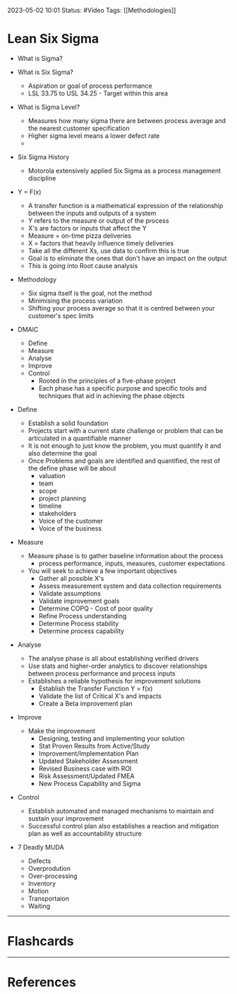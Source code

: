 2023-05-02 10:01
Status: #Video 
Tags: [[Methodologies]]

# Lean Six Sigma

* What is Sigma?
* What is Six Sigma?
	* Aspiration or goal of process performance
	* LSL 33.75 to USL 34.25  - Target within this area
* What is Sigma Level?
	* Measures how many sigma there are between process average and the nearest customer specification
	* Higher sigma level means a lower defect rate
	* 
* Six Sigma History
	* Motorola extensively applied Six Sigma as a process management discipline
* Y = F(x)
	* A transfer function is a mathematical expression of the relationship between the inputs and outputs of a system
	* Y refers to the measure or output of the process
	* X's are factors or inputs that affect the Y
	* Measure  = on-time pizza deliveries
	* X = factors that heavily influence timely deliveries
	* Take all the different Xs, use data to confirm this is true
	* Goal is to eliminate the ones that don't have an impact on the output
	* This is going into Root cause analysis
* Methodology
	* Six sigma itself is the goal, not the method
	* Minimising the process variation
	* Shifting your process average so that it is centred between your customer's spec limits
* DMAIC
	* Define
	* Measure
	* Analyse
	* Improve
	* Control
		* Rooted in the principles of a five-phase project
		* Each phase has a specific purpose and specific tools and techniques that aid in achieving the phase objects
* Define
	* Establish a solid foundation
	* Projects start with a current state challenge or problem that can be articulated in a quantifiable manner
	* It is not enough to just know the problem, you must quantify it and also determine the goal
	* Once Problems and goals are identified and quantified, the rest of the define phase will be about 
		* valuation
		* team
		* scope
		* project planning
		* timeline
		* stakeholders
		* Voice of the customer
		* Voice of the business
* Measure
	* Measure phase is to gather baseline information about the process
		* process performance, inputs, measures, customer expectations
	* You will seek to achieve a few important objectives
		* Gather all possible X's
		* Assess measurement system and data collection requirements
		* Validate assumptions
		* Validate improvement goals
		* Determine COPQ - Cost of poor quality
		* Refine Process understanding
		* Determine Process stability
		* Determine process capability
* Analyse
	* The analyse phase is all about establishing verified drivers
	* Use stats and higher-order analytics to discover relationships between process performance and process inputs
	* Establishes a reliable hypothesis for improvement solutions
		* Establish the Transfer Function Y = f(x)
		* Validate the list of Critical X's and impacts
		* Create a Beta improvement plan
* Improve
	* Make the improvement
		* Designing, testing and implementing your solution
		* Stat Proven Results from Active/Study
		* Improvement/Implementation Plan
		* Updated Stakeholder Assessment
		* Revised Business case with ROI
		* Risk Assessment/Updated FMEA
		* New Process Capability and Sigma
* Control
	* Establish automated and managed mechanisms to maintain and sustain your improvement
	* Successful control plan also establishes a reaction and mitigation plan as well as accountability structure


* 7 Deadly MUDA
	* Defects
	* Overprodution
	* Over-processing
	* Inventory
	* Motion
	* Transportaion
	* Waiting


___
# Flashcards



---
# References
